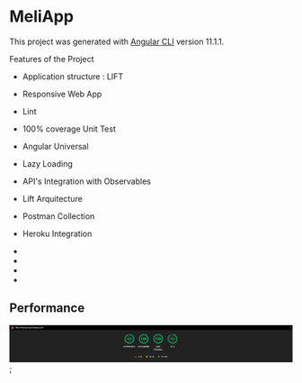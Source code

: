 # MeliApp

This project was generated with [Angular CLI](https://github.com/angular/angular-cli) version 11.1.1.

Features of the Project

- Application structure : LIFT
- Responsive Web App
- Lint
- 100% coverage Unit Test
- Angular Universal
- Lazy Loading
- API's Integration with Observables
- Lift Arquitecture
- Postman Collection
- Heroku Integration

- [commitlint]: https://commitlint.js.org/#/
- [husky]: https://www.npmjs.com/package/husky
- [normalizecss]: https://necolas.github.io/normalize.css/
- [lift]: https://angular.io/guide/styleguide#lift

## Performance

![Lighthouse REPORT](./src/assets/stats.PNG);
